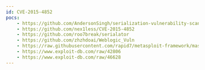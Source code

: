 ```yaml
---
id: CVE-2015-4852
pocs:
    - https://github.com/AndersonSingh/serialization-vulnerability-scanner
    - https://github.com/nex1less/CVE-2015-4852
    - https://github.com/roo7break/serialator
    - https://github.com/zhzhdoai/Weblogic_Vuln
    - https://raw.githubusercontent.com/rapid7/metasploit-framework/master/modules/exploits/multi/misc/weblogic_deserialize_rawobject.rb
    - https://www.exploit-db.com/raw/42806
    - https://www.exploit-db.com/raw/46628
---
```

